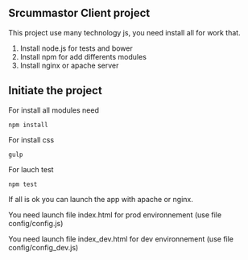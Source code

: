 Srcummastor Client project
-------------------------

This project use many technology js, you need install all for work that.

1. Install node.js for tests and bower
2. Install npm for add differents modules
3. Install nginx or apache server

Initiate the project
--------------------

For install all modules need

```
npm install
```

For install css

```
gulp
```

For lauch test

```
npm test
```

If all is ok you can launch the app with apache or nginx.

You need launch file index.html for prod environnement  (use file config/config.js)

You need launch file index_dev.html for dev environnement (use file config/config_dev.js)
